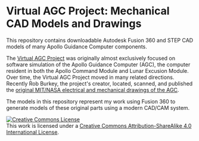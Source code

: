 # Virtual AGC Project: Mechanical CAD Models and Drawings

This repository contains downloadable Autodesk Fusion 360 and STEP CAD models of many Apollo Guidance Computer components.

The [Virtual AGC Project](https://www.ibiblio.org/apollo/) was originally almost exclusively focused on software simulation 
of the Apollo Guidance Computer (AGC), the computer resident in both the Apollo Command Module and Lunar Excusion Module. Over time,
the Virtual AGC Project moved in many related directions. Recently Rob Burkey, the project's creator, located, scanned, and published
the [original MIT/NASA electrical and mechanical drawings of the AGC](https://www.ibiblio.org/apollo/ElectroMechanical.html).

The models in this repository represent my work using Fusion 360 to generate models of these original parts using a modern CAD/CAM system.

[![Creative Commons License](https://i.creativecommons.org/l/by-sa/4.0/88x31.png)](http://creativecommons.org/licenses/by-sa/4.0/)  
This work is licensed under a [Creative Commons Attribution-ShareAlike 4.0 International License](http://creativecommons.org/licenses/by-sa/4.0/).